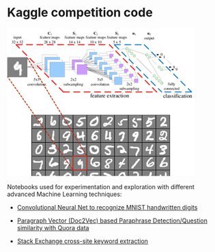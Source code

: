 # Kaggle competition code

[![Convolutional Neural Net on handwritten digits](notebooks-img/cnn-mnist-trunc.png?raw=true "Convolutional Neural Net on handwritten digits")](digit-recognition/cnn-digit-recognition.ipynb)

Notebooks used for experimentation and exploration with different advanced Machine Learning techniques:

* [Convolutional Neural Net to recognize MNIST handwritten digits](digit-recognition/cnn-digit-recognition.ipynb)

* [Paragraph Vector (Doc2Vec) based Paraphrase Detection/Question similarity with Quora data](quora-question-similarity/quora-question-similarity.ipynb)

* [Stack Exchange cross-site keyword extraction](stack-exchange-keyword-extraction/Stack-Exchange-keyword-extraction.ipynb)
